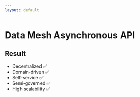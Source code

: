```yaml
---
layout: default
---
```


# Data Mesh Asynchronous API
## Result

<v-clicks>

- Decentralized ✅
- Domain-driven ✅
- Self-service ✅ 
- Semi-governed ✅
- High scalability ✅

</v-clicks>